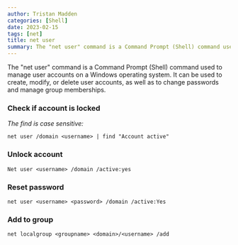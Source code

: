 ```yaml
---
author: Tristan Madden
categories: [Shell]
date: 2023-02-15
tags: [net]
title: net user
summary: The "net user" command is a Command Prompt (Shell) command used to manage user accounts on a Windows operating system. It can be used to create, modify, or delete user accounts, as well as to change passwords and manage group memberships.
---
```


The "net user" command is a Command Prompt (Shell) command used to manage user accounts on a Windows operating system. It can be used to create, modify, or delete user accounts, as well as to change passwords and manage group memberships.

<h3>Check if account is locked</h3>

_The find is case sensitive:_

```Shell
net user /domain <username> | find "Account active"
```

<h3>Unlock account</h3>

```Shell
Net user <username> /domain /active:yes
```

<h3>Reset password</h3>

```Shell
net user <username> <password> /domain /active:Yes
```

<h3>Add to group</h3>

```Shell
net localgroup <groupname> <domain>/<username> /add
```


